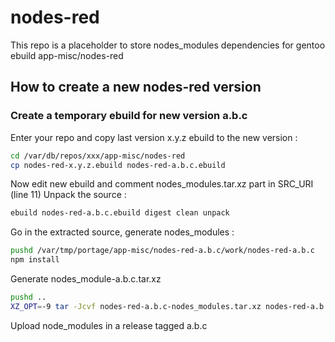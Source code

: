 # nodes-red
This repo is a placeholder to store nodes_modules dependencies for gentoo ebuild app-misc/nodes-red

## How to create a new nodes-red version

### Create a temporary ebuild for new version a.b.c
Enter your repo and copy last version x.y.z ebuild to the new version :
```bash
cd /var/db/repos/xxx/app-misc/nodes-red
cp nodes-red-x.y.z.ebuild nodes-red-a.b.c.ebuild
```

Now edit new ebuild and comment nodes_modules.tar.xz part in SRC_URI (line 11)
Unpack the source :
```bash
ebuild nodes-red-a.b.c.ebuild digest clean unpack
```

Go in the extracted source, generate nodes_modules :
```bash
pushd /var/tmp/portage/app-misc/nodes-red-a.b.c/work/nodes-red-a.b.c
npm install
```
Generate nodes_module-a.b.c.tar.xz
```bash
pushd ..
XZ_OPT=-9 tar -Jcvf nodes-red-a.b.c-nodes_modules.tar.xz nodes-red-a.b.c/node_modules/
```

Upload node_modules in a release tagged a.b.c
